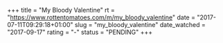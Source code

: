 +++
title = "My Bloody Valentine"
rt = "https://www.rottentomatoes.com/m/my_bloody_valentine"
date = "2017-07-11T09:29:18+01:00"
slug = "my_bloody_valentine"
date_watched = "2017-09-17"
rating = "-"
status = "PENDING"
+++
